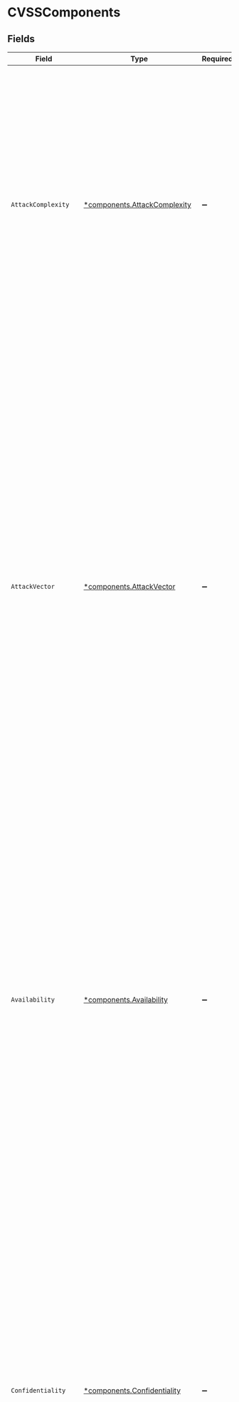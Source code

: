 # CVSSComponents


## Fields

| Field                                                                                                                                                                                                                                                                                                                                                                                                                                                                                                                                                                                                                                             | Type                                                                                                                                                                                                                                                                                                                                                                                                                                                                                                                                                                                                                                              | Required                                                                                                                                                                                                                                                                                                                                                                                                                                                                                                                                                                                                                                          | Description                                                                                                                                                                                                                                                                                                                                                                                                                                                                                                                                                                                                                                       |
| ------------------------------------------------------------------------------------------------------------------------------------------------------------------------------------------------------------------------------------------------------------------------------------------------------------------------------------------------------------------------------------------------------------------------------------------------------------------------------------------------------------------------------------------------------------------------------------------------------------------------------------------------- | ------------------------------------------------------------------------------------------------------------------------------------------------------------------------------------------------------------------------------------------------------------------------------------------------------------------------------------------------------------------------------------------------------------------------------------------------------------------------------------------------------------------------------------------------------------------------------------------------------------------------------------------------- | ------------------------------------------------------------------------------------------------------------------------------------------------------------------------------------------------------------------------------------------------------------------------------------------------------------------------------------------------------------------------------------------------------------------------------------------------------------------------------------------------------------------------------------------------------------------------------------------------------------------------------------------------- | ------------------------------------------------------------------------------------------------------------------------------------------------------------------------------------------------------------------------------------------------------------------------------------------------------------------------------------------------------------------------------------------------------------------------------------------------------------------------------------------------------------------------------------------------------------------------------------------------------------------------------------------------- |
| `AttackComplexity`                                                                                                                                                                                                                                                                                                                                                                                                                                                                                                                                                                                                                                | [*components.AttackComplexity](../../models/components/attackcomplexity.md)                                                                                                                                                                                                                                                                                                                                                                                                                                                                                                                                                                       | :heavy_minus_sign:                                                                                                                                                                                                                                                                                                                                                                                                                                                                                                                                                                                                                                | Indicates conditions beyond the attacker’s control that must exist in order to exploit the vulnerability. The Attack Complexity metric is scored as either Low or High. There are two possible values: Low (L) – There are no specific pre-conditions required for exploitation, High (H) – The attacker must complete some number of preparatory steps in order to get access.                                                                                                                                                                                                                                                                   |
| `AttackVector`                                                                                                                                                                                                                                                                                                                                                                                                                                                                                                                                                                                                                                    | [*components.AttackVector](../../models/components/attackvector.md)                                                                                                                                                                                                                                                                                                                                                                                                                                                                                                                                                                               | :heavy_minus_sign:                                                                                                                                                                                                                                                                                                                                                                                                                                                                                                                                                                                                                                | Indicates the level of access required for an attacker to exploit the vulnerability. The Attack Vector metric is scored in one of four levels: Network (N) – Vulnerabilities with this rating are remotely exploitable, from one or more hops away, up to, and including, remote exploitation over the Internet, Adjacent (A) – A vulnerability with this rating requires network adjacency for exploitation. The attack must be launched from the same physical or logical network, Local (L) – Vulnerabilities with this rating are not exploitable over a network, Physical (P) – An attacker must physically interact with the target system. |
| `Availability`                                                                                                                                                                                                                                                                                                                                                                                                                                                                                                                                                                                                                                    | [*components.Availability](../../models/components/availability.md)                                                                                                                                                                                                                                                                                                                                                                                                                                                                                                                                                                               | :heavy_minus_sign:                                                                                                                                                                                                                                                                                                                                                                                                                                                                                                                                                                                                                                | If an attack renders information unavailable, such as when a system crashes or through a DDoS attack, availability is negatively impacted. Availability has three possible values: None (N) – There is no loss of availability, Low (L) – Availability might be intermittently limited, or performance might be negatively impacted, as a result of a successful attack, High (H) – There is a complete loss of availability of the impacted system or information.                                                                                                                                                                               |
| `Confidentiality`                                                                                                                                                                                                                                                                                                                                                                                                                                                                                                                                                                                                                                 | [*components.Confidentiality](../../models/components/confidentiality.md)                                                                                                                                                                                                                                                                                                                                                                                                                                                                                                                                                                         | :heavy_minus_sign:                                                                                                                                                                                                                                                                                                                                                                                                                                                                                                                                                                                                                                | Refers to the disclosure of sensitive information to authorized and unauthorized users, with the goal being that only authorized users are able to access the target data. Confidentiality has three potential values: High (H) – The attacker has full access to all resources in the impacted system, including highly sensitive information such as encryption keys, Low (L) – The attacker has partial access to information, with no control over what, specifically, they are able to access, None (N) – No data is accessible to unauthorized users as a result of the exploit.                                                            |
| `Integrity`                                                                                                                                                                                                                                                                                                                                                                                                                                                                                                                                                                                                                                       | [*components.Integrity](../../models/components/integrity.md)                                                                                                                                                                                                                                                                                                                                                                                                                                                                                                                                                                                     | :heavy_minus_sign:                                                                                                                                                                                                                                                                                                                                                                                                                                                                                                                                                                                                                                | Refers to whether the protected information has been tampered with or changed in any way. If there is no way for an attacker to alter the accuracy or completeness of the information, integrity has been maintained. Integrity has three values: None (N) – There is no loss of the integrity of any information, Low (L) – A limited amount of information might be tampered with or modified, but there is no serious impact on the protected system, High (H) – The attacker can modify any/all information on the target system, resulting in a complete loss of integrity.                                                                  |
| `PrivilegesRequired`                                                                                                                                                                                                                                                                                                                                                                                                                                                                                                                                                                                                                              | [*components.PrivilegesRequired](../../models/components/privilegesrequired.md)                                                                                                                                                                                                                                                                                                                                                                                                                                                                                                                                                                   | :heavy_minus_sign:                                                                                                                                                                                                                                                                                                                                                                                                                                                                                                                                                                                                                                | Describes the level of privileges or access an attacker must have before successful exploitation. There are three possible values: None (N) – There is no privilege or special access required to conduct the attack, Low (L) – The attacker requires basic, “user” level privileges to leverage the exploit, High (H) – Administrative or similar access privileges are required for successful attack.                                                                                                                                                                                                                                          |
| `Scope`                                                                                                                                                                                                                                                                                                                                                                                                                                                                                                                                                                                                                                           | [*components.Scope](../../models/components/scope.md)                                                                                                                                                                                                                                                                                                                                                                                                                                                                                                                                                                                             | :heavy_minus_sign:                                                                                                                                                                                                                                                                                                                                                                                                                                                                                                                                                                                                                                | Determines whether a vulnerability in one system or component can impact another system or component. If a vulnerability in a vulnerable component can affect a component which is in a different security scope than the vulnerable component, a scope change occurs. Scope has two possible ratings: Changed (C) – An exploited vulnerability can have a carry over impact on another system, Unchanged (U) – The exploited vulnerability is limited in damage to only the local security authority.                                                                                                                                            |
| `UserInteraction`                                                                                                                                                                                                                                                                                                                                                                                                                                                                                                                                                                                                                                 | [*components.UserInteraction](../../models/components/userinteraction.md)                                                                                                                                                                                                                                                                                                                                                                                                                                                                                                                                                                         | :heavy_minus_sign:                                                                                                                                                                                                                                                                                                                                                                                                                                                                                                                                                                                                                                | Describes whether a user, other than the attacker, is required to do anything or participate in exploitation of the vulnerability. User interaction has two possible values: None (N) – No user interaction is required, Required (R) – A user must complete some steps for the exploit to succeed. For example, a user might be required to install some software.                                                                                                                                                                                                                                                                               |